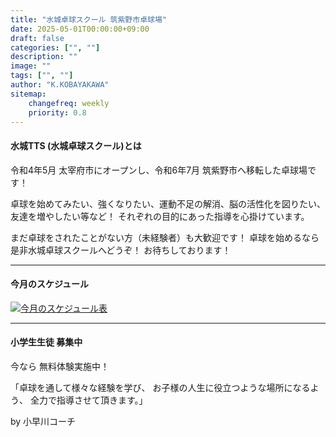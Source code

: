 ```yaml
---
title: "水城卓球スクール 筑紫野市卓球場"
date: 2025-05-01T00:00:00+09:00
draft: false
categories: ["", ""]
description: ""
image: ""
tags: ["", ""]
author: "K.KOBAYAKAWA"
sitemap:
    changefreq: weekly
    priority: 0.8
---
```


#### 水城TTS (水城卓球スクール)とは

  令和4年5月 太宰府市にオープンし、令和6年7月 筑紫野市へ移転した卓球場です！

  卓球を始めてみたい、強くなりたい、運動不足の解消、脳の活性化を図りたい、友達を増やしたい等など！
  それぞれの目的にあった指導を心掛けています。

  まだ卓球をされたことがない方（未経験者）も大歓迎です！
  卓球を始めるなら是非水城卓球スクールへどうぞ！
  お待ちしております！

<div class="pt-4"></div>
<hr />

#### 今月のスケジュール

<a href="/images/blog/2025_05.jpg"><img src="/images/blog/2025_05.jpg" alt="今月のスケジュール表" /></a>

<div class="pt-4"></div>
<hr />

#### 小学生生徒 募集中

今なら 無料体験実施中！

「卓球を通して様々な経験を学び、
お子様の人生に役立つような場所になるよう、
全力で指導させて頂きます。」

by 小早川コーチ

<!-- 
<img src="/images/blog/mtts_school_bosyu2.jpg" class="img-fluid" alt="小学生生徒 募集中">

<div class="pt-4"></div>
<hr />

#### レディース大会 開催のご案内

この度水城TTSでは、レディース大会を開催する運びとなりました。

このレディース大会を通して、女性の方々がスポーツを楽しみ、
体を動かすことで適度な運動習慣を身に付けることによって、
健康につながりますようにと願いを込めております。

レディース大会は次の要領で開催します。

<img src="/images/blog/mtts_20230219_ladys_game.png" class="img-fluid" alt="レディース大会 開催のご案内">
-->
